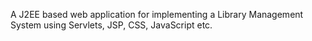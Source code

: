 A J2EE based web application for implementing a Library Management System using Servlets, JSP, CSS, JavaScript etc.